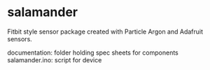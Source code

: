 # salamander
Fitbit style sensor package created with Particle Argon and Adafruit sensors.


documentation: folder holding spec sheets for components  
salamander.ino: script for device
